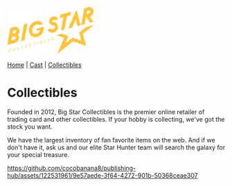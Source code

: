 <img src="images/logo_bigstar.svg" alt="BigStar Logo" style="width:200px;">

[Home](README.md) | [Cast](Cast.md) | [Collectibles](Collectibles.md)
# Collectibles

Founded in 2012, Big Star Collectibles is the premier online retailer of trading card and other collectibles. If your hobby is collecting, we've got the stock you want.

We have the largest inventory of fan favorite items on the web. And if we don't have it, ask us and our elite Star Hunter team will search the galaxy for your special treasure.




https://github.com/cocobanana8/publishing-hub/assets/122531961/9e57aede-3f64-4272-901b-50368ceae307

